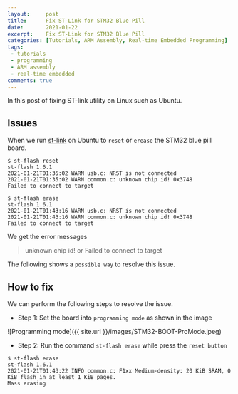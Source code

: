 ```yaml
---
layout:     post
title:      Fix ST-Link for STM32 Blue Pill
date:       2021-01-22
excerpt:    Fix ST-Link for STM32 Blue Pill
categories: [Tutorials, ARM Assembly, Real-time Embedded Programming]
tags:
 - tutorials
 - programming
 - ARM assembly
 - real-time embedded
comments: true
---
```


In this post of fixing ST-link utility on Linux such as Ubuntu.

## Issues

When we run [st-link](https://github.com/stlink-org/stlink) on Ubuntu to `reset` or `erease` the STM32 blue pill board. 

```shell
$ st-flash reset
st-flash 1.6.1
2021-01-21T01:35:02 WARN usb.c: NRST is not connected
2021-01-21T01:35:02 WARN common.c: unknown chip id! 0x3748
Failed to connect to target
```

```shell
$ st-flash erase
st-flash 1.6.1
2021-01-21T01:43:16 WARN usb.c: NRST is not connected
2021-01-21T01:43:16 WARN common.c: unknown chip id! 0x3748
Failed to connect to target
```

We get the error messages

> unknown chip id! or Failed to connect to target

The following shows a `possible way` to resolve this issue.

## How to fix

We can perform the following steps to resolve the issue.

* Step 1: Set the board into `programming mode` as shown in the image

![Programming mode]({{ site.url }}/images/STM32-BOOT-ProMode.jpeg)

* Step 2: Run the command `st-flash erase` while press the `reset button`

```shell
$ st-flash erase
st-flash 1.6.1
2021-01-21T01:43:22 INFO common.c: F1xx Medium-density: 20 KiB SRAM, 0 KiB flash in at least 1 KiB pages.
Mass erasing
```
